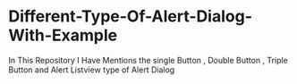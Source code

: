 # Different-Type-Of-Alert-Dialog-With-Example
In This Repository I Have Mentions the   single Button , Double Button , Triple Button and Alert Listview type of Alert Dialog
